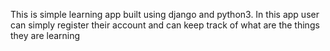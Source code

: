 This is simple learning app built using django and python3.
In this app user can simply register their account and can keep track of what are the things they are learning 
